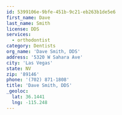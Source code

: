 ```yaml
---
id: 5399106e-9bfe-451b-9c21-eb263b1de5e6
first_name: Dave
last_name: Smith
license: DDS
services:
  - orthodontist
category: Dentists
org_name: 'Dave Smith, DDS'
address: '5320 W Sahara Ave'
city: 'Las Vegas'
state: NV
zip: '89146'
phone: '(702) 871-1808'
title: 'Dave Smith, DDS'
_geoloc:
  lat: 36.1441
  lng: -115.248
---
```

